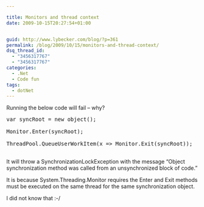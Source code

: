 ```yaml
---

title: Monitors and thread context
date: 2009-10-15T20:27:54+01:00


guid: http://www.lybecker.com/blog/?p=361
permalink: /blog/2009/10/15/monitors-and-thread-context/
dsq_thread_id:
  - "3456317767"
  - "3456317767"
categories:
  - .Net
  - Code fun
tags:
  - dotNet
---
```

Running the below code will fail – why?

<pre class="brush: csharp; title: ; notranslate" title="">var syncRoot = new object();

Monitor.Enter(syncRoot);

ThreadPool.QueueUserWorkItem(x =&gt; Monitor.Exit(syncRoot));

</pre>

It will throw a SynchronizationLockException with the message &#8220;Object synchronization method was called from an unsynchronized block of code.&#8221;

It is because System.Threading.Monitor requires the Enter and Exit methods must be executed on the same thread for the same synchronization object.

I did not know that :-/
